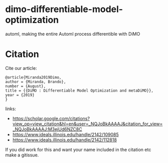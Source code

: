 # dimo-differentiable-model-optimization
automl, making the entire Automl process differentible with DiMO

# Citation

Cite our article:

```
@article{Miranda2019Dimo,
author = {Miranda, Brando},
number = {August},
title = {{DiMO : Differentiable Model Optimization and metaDiMO}},
year = {2019}
}
```
links:
- https://scholar.google.com/citations?view_op=view_citation&hl=en&user=_NQJoBkAAAAJ&citation_for_view=_NQJoBkAAAAJ:M3ejUd6NZC8C
- https://www.ideals.illinois.edu/handle/2142/109085
- https://www.ideals.illinois.edu/handle/2142/112818


If you did work for this and want your name included in the citation etc make a gitissue.

